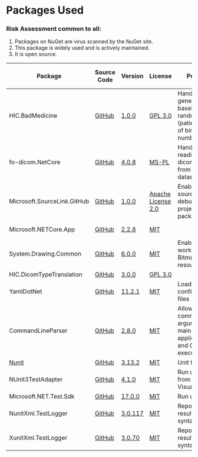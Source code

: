 

# Packages Used

### Risk Assessment common to all:
1. Packages on NuGet are virus scanned by the NuGet site.
2. This package is widely used and is actively maintained.
3. It is open source.

| Package | Source Code | Version | License | Purpose | Additional Risk Assessment |
| ------- | ------------| --------| ------- | ------- | -------------------------- |
| HIC.BadMedicine | [GitHub](https://github.com/HicServices/BadMedicine) | [1.0.0](https://www.nuget.org/packages/HIC.BadMedicine/1.0.0) | [GPL 3.0](https://www.gnu.org/licenses/gpl-3.0.html) | Handles generating baseline random data (patient date of birth, CHI numberts etc)| |
| fo-dicom.NetCore | [GitHub](https://github.com/fo-dicom/fo-dicom) |[4.0.8](https://www.nuget.org/packages/fo-dicom.NetCore/4.0.8)|[MS-PL](https://opensource.org/licenses/MS-PL) | Handles reading/writing dicom tags from dicom datasets | |
| Microsoft.SourceLink.GitHub | [GitHub](https://github.com/dotnet/sourcelink) | [1.0.0](https://www.nuget.org/packages/Microsoft.SourceLink.GitHub/1.0.0) | [Apache License 2.0](https://github.com/dotnet/sourcelink/blob/master/License.txt) | Enables source debugging of project nuget package| |
| Microsoft.NETCore.App | [GitHub](https://github.com/dotnet/runtime) | [2.2.8](https://www.nuget.org/packages/Microsoft.NETCore.App/2.2.8) |[MIT](https://opensource.org/licenses/MIT) | | .Net Core API|
| System.Drawing.Common | [GitHub](https://github.com/dotnet/corefx)  | [6.0.0](https://www.nuget.org/packages/System.Drawing.Common/6.0.0) |[MIT](https://opensource.org/licenses/MIT) | Enables working with Bitmap resources |  |
| HIC.DicomTypeTranslation | [GitHub](https://github.com/HicServices/DicomTypeTranslation) | [3.0.0](https://www.nuget.org/packages/HIC.DicomTypeTranslation/3.0.0) | [GPL 3.0](https://github.com/HicServices/DicomTypeTranslation/blob/master/LICENSE) | | |
| YamlDotNet | [GitHub](https://github.com/aaubry/YamlDotNet)  | [11.2.1](https://www.nuget.org/packages/YamlDotNet/11.2.1) | [MIT](https://opensource.org/licenses/MIT) |Loading configuration files|
| CommandLineParser | [GitHub](https://github.com/commandlineparser/commandline) | [2.8.0](https://www.nuget.org/packages/CommandLineParser/2.8.0) | [MIT](https://opensource.org/licenses/MIT) | Allows command line arguments for main client application and CLI executables |
| [Nunit](https://nunit.org/) |[GitHub](https://github.com/nunit/nunit) | [3.13.2](https://www.nuget.org/packages/NUnit/3.13.2) | [MIT](https://opensource.org/licenses/MIT) | Unit testing |
| NUnit3TestAdapter | [GitHub](https://github.com/nunit/nunit3-vs-adapter)| [4.1.0](https://www.nuget.org/packages/NUnit3TestAdapter/4.1.0) | [MIT](https://opensource.org/licenses/MIT) | Run unit tests from within Visual Studio |
| Microsoft.NET.Test.Sdk | [GitHub](https://github.com/microsoft/vstest/) | [17.0.0](https://www.nuget.org/packages/Microsoft.NET.Test.Sdk/17.0.0) |  [MIT](https://opensource.org/licenses/MIT) | Run unit tests | |
| NunitXml.TestLogger | [GitHub](https://github.com/spekt/nunit.testlogger) | [3.0.117](https://www.nuget.org/packages/NunitXml.TestLogger/3.0.117) | [MIT](https://opensource.org/licenses/MIT) | Report test results in XML syntax | |
| XunitXml.TestLogger | [GitHub](https://github.com/spekt/xunit.testlogger) | [3.0.70](https://www.nuget.org/packages/XunitXml.TestLogger/3.0.70) | [MIT](https://opensource.org/licenses/MIT) | Report test results in XML syntax | |

